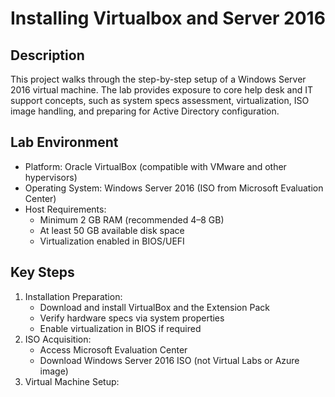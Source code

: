 # Installing Virtualbox and Server 2016

## Description

<p>This project walks through the step-by-step setup of a Windows Server 2016 virtual machine. The lab provides exposure to core help desk and IT support concepts, such as system specs assessment, virtualization, ISO image handling, and preparing for Active Directory configuration.</p>

## Lab Environment

- Platform: Oracle VirtualBox (compatible with VMware and other hypervisors)
- Operating System: Windows Server 2016 (ISO from Microsoft Evaluation Center)
- Host Requirements:
  - Minimum 2 GB RAM (recommended 4–8 GB)
  - At least 50 GB available disk space
  - Virtualization enabled in BIOS/UEFI

## Key Steps

1. Installation Preparation:
   - Download and install VirtualBox and the Extension Pack
   - Verify hardware specs via system properties
   - Enable virtualization in BIOS if required
2. ISO Acquisition:
   - Access Microsoft Evaluation Center
   - Download Windows Server 2016 ISO (not Virtual Labs or Azure image)
3. Virtual Machine Setup:
